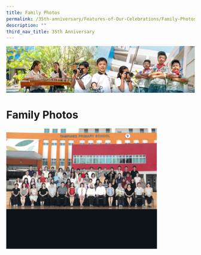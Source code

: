 ```yaml
---
title: Family Photos
permalink: /35th-anniversary/Features-of-Our-Celebrations/Family-Photos/
description: ""
third_nav_title: 35th Anniversary
---
```

![](/images/AboutUs.jpg)

Family Photos
=============


<img src="/images/Family.gif" style="width:80%">